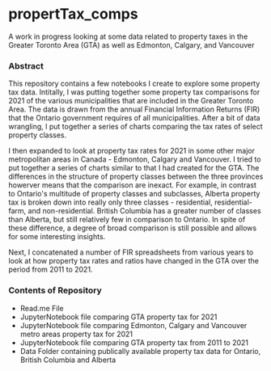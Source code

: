 # propertTax_comps
A work in progress looking at some data related to property taxes in the Greater Toronto Area (GTA) as well as Edmonton, Calgary, and Vancouver

### Abstract
This repository contains a few notebooks I create to explore some property tax data.  Intitally, I was putting together some property tax comparisons for 2021 of the various municipalities that are included in the Greater Toronto Area. The data is drawn from the annual Financial Information Returns (FIR) that the Ontario government requires of all municipalities.  After a bit of data wrangling, I put together a series of charts comparing the tax rates of select property classes.  

I then expanded to look at property tax rates for 2021 in some other major metropolitan areas in Canada - Edmonton, Calgary and Vancouver.  I tried to put together a series of charts similar to that I had created for the GTA.  The differences in the structure of property classes between the three provinces howerver means that the comparison are inexact.  For example, in contrast to Ontario's multitude of property classes and subclasses, Alberta property tax is broken down into really only three classes - residential, residential-farm, and non-residential.  British Columbia has a greater number of classes than Alberta, but still relatively few in comparison to Ontario.  In spite of these difference, a degree of broad comparison is still possible and allows for some interesting insights.

Next, I concatenated a number of FIR spreadsheets from various years to look at how property tax rates and ratios have changed in the GTA over the period from 2011 to 2021.

### Contents of Repository
- Read.me File
- JupyterNotebook file comparing GTA property tax for 2021
- JupyterNotebook file comparing Edmonton, Calgary and Vancouver metro areas property tax for 2021
- JupyterNotebook file comparing GTA property tax from 2011 to 2021
- Data Folder containing publically available property tax data for Ontario, British Columbia and Alberta
